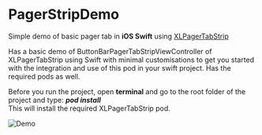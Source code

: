 # PagerStripDemo
Simple demo of basic pager tab in <b>iOS Swift</b> using <a href= https://github.com/xmartlabs/XLPagerTabStrip>XLPagerTabStrip</a>

Has a basic demo of ButtonBarPagerTabStripViewController of XLPagerTabStrip using Swift with minimal customisations to get you started with the integration and use of this pod in your swift project. Has the required pods as well.

Before you run the project, open <b>terminal</b> and go to the root folder of the project and type:
<b><i>pod install</b></i><br>
This will install the required XLPagerTabStrip pod.
<br>

![Demo](https://user-images.githubusercontent.com/14230368/39202143-b1e48bde-480e-11e8-945a-612910ac7c00.gif)
